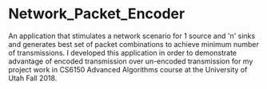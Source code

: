 # Network_Packet_Encoder
An application that stimulates a network scenario for 1 source and 'n' sinks and generates best set of packet combinations to achieve minimum number of transmissions. I developed this application in order to demonstrate advantage of encoded transmission over un-encoded transmission for my project work in CS6150  Advanced Algorithms course at the University of Utah Fall 2018.
